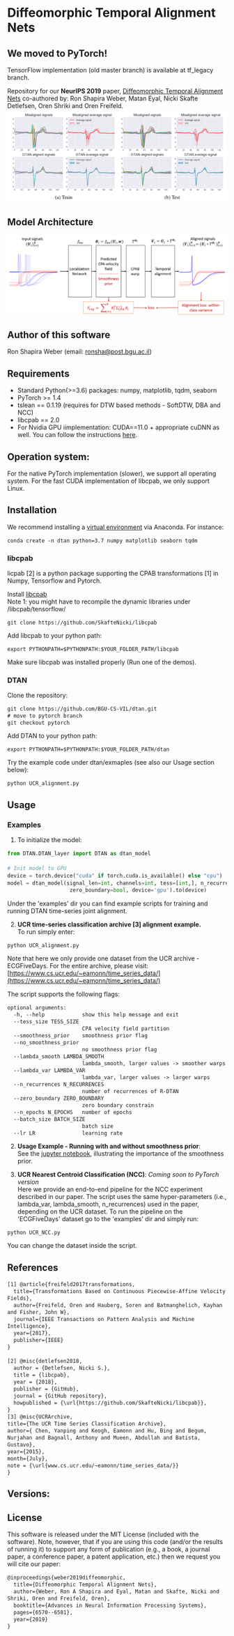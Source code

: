 # Diffeomorphic Temporal Alignment Nets
## We moved to PyTorch! 
TensorFlow implementation (old master branch) is available at tf_legacy branch.

Repository for our <b>NeurIPS 2019</b> paper, [Diffeomorphic Temporal Alignment Nets](https://www.cs.bgu.ac.il/~orenfr/DTAN/ShapiraWeber_NeurIPS_2019.pdf) co-authored by: Ron Shapira Weber, Matan Eyal, Nicki Skafte Detlefsen, Oren Shriki and Oren Freifeld.
<img src="/figures/dtan_intro_fig.png" alt="DTAN joint alignmnet of ECGFiveDays dataset.">
## Model Architecture
<img src="/figures/DTAN_detailed_model.png" alt="DTAN Architecture.">

## Author of this software
Ron Shapira Weber (email: ronsha@post.bgu.ac.il)

## Requirements
- Standard Python(>=3.6) packages: numpy, matplotlib, tqdm, seaborn
- PyTorch >= 1.4
- tslean == 0.1.19 (requires for DTW based methods - SoftDTW, DBA and NCC)
- libcpab == 2.0
- For Nvidia GPU iimplementation: CUDA==11.0 + appropriate cuDNN as well. You can follow the instructions [here](https://pytorch.org/get-started/locally/).

## Operation system: 
For the native PyTorch implementation (slower), we support all operating system. 
For the fast CUDA implementation of libcpab, we only support Linux.

## Installation
We recommend installing a [virtual environment](https://docs.conda.io/projects/conda/en/latest/user-guide/tasks/manage-environments.html#creating-an-environment-with-commands) via Anaconda.
For instance:
```
conda create -n dtan python=3.7 numpy matplotlib seaborn tqdm
```
### libcpab
licpab [2] is a python package supporting the CPAB transformations [1] in Numpy, Tensorflow and Pytorch.

Install [libcpab](https://github.com/SkafteNicki/libcpab) <br>
Note 1: you might have to recompile the dynamic libraries under /libcpab/tensorflow/ <br>
```
git clone https://github.com/SkafteNicki/libcpab
```
Add libcpab to your python path:
```
export PYTHONPATH=$PYTHONPATH:$YOUR_FOLDER_PATH/libcpab
```
Make sure libcpab was installed properly (Run one of the demos).

### DTAN
Clone the repository:
```
git clone https://github.com/BGU-CS-VIL/dtan.git
# move to pytorch branch
git checkout pytorch
```
Add DTAN to your python path:
```
export PYTHONPATH=$PYTHONPATH:$YOUR_FOLDER_PATH/dtan
```
Try the example code under dtan/exmaples (see also our Usage section below):
```
python UCR_alignment.py
```
## Usage
### Examples
1. To initialize the model:

```python
from DTAN.DTAN_layer import DTAN as dtan_model

# Init model to GPU
device = torch.device("cuda" if torch.cuda.is_available() else "cpu")
model = dtan_model(signal_len=int, channels=int, tess=[int,], n_recurrence=int,
                    zero_boundary=bool, device='gpu').to(device)
```


Under the 'examples' dir you can find example scripts for training and running DTAN time-series joint alignment. 

2. **UCR time-series classification archive [3] alignment example.** <br>
To run simply enter:
```
python UCR_alignment.py
```
Note that here we only provide one dataset from the UCR archive - ECGFiveDays. 
For the entire archive, please visit:
[https://www.cs.ucr.edu/~eamonn/time_series_data/](https://www.cs.ucr.edu/~eamonn/time_series_data/)

The script supports the following flags:
```
optional arguments:
  -h, --help            show this help message and exit
  --tess_size TESS_SIZE
                        CPA velocity field partition
  --smoothness_prior    smoothness prior flag
  --no_smoothness_prior
                        no smoothness prior flag
  --lambda_smooth LAMBDA_SMOOTH
                        lambda_smooth, larger values -> smoother warps
  --lambda_var LAMBDA_VAR
                        lambda_var, larger values -> larger warps
  --n_recurrences N_RECURRENCES
                        number of recurrences of R-DTAN
  --zero_boundary ZERO_BOUNDARY
                        zero boundary constrain
  --n_epochs N_EPOCHS   number of epochs
  --batch_size BATCH_SIZE
                        batch size
  --lr LR               learning rate

```

2. **Usage Example - Running with and without smoothness prior**:<br>
See the [jupyter notebook](https://github.com/BGU-CS-VIL/dtan/blob/pytorch/notebooks/Usage%20Example%20-%20Running%20with%20and%20without%20prior.ipynb), illustrating the importance of the smoothness prior. 

3. **UCR Nearest Centroid Classification (NCC)**:
*Coming soon to PyTorch version*<br>
Here we provide an end-to-end pipeline for the NCC experiment described in our paper.
The script uses the same hyper-parameters (i.e., lambda_var, lambda_smooth, n_recurrences) used in the paper, depending on the UCR dataset. 
To run the pipeline on the 'ECGFiveDays' dataset go to the 'examples' dir and simply run: 

```
python UCR_NCC.py
```
You can change the dataset inside the script.
## References
```
[1] @article{freifeld2017transformations,
  title={Transformations Based on Continuous Piecewise-Affine Velocity Fields},
  author={Freifeld, Oren and Hauberg, Soren and Batmanghelich, Kayhan and Fisher, John W},
  journal={IEEE Transactions on Pattern Analysis and Machine Intelligence},
  year={2017},
  publisher={IEEE}
}

[2] @misc{detlefsen2018,
  author = {Detlefsen, Nicki S.},
  title = {libcpab},
  year = {2018},
  publisher = {GitHub},
  journal = {GitHub repository},
  howpublished = {\url{https://github.com/SkafteNicki/libcpab}},
}
[3] @misc{UCRArchive,
title={The UCR Time Series Classification Archive},
author={ Chen, Yanping and Keogh, Eamonn and Hu, Bing and Begum, Nurjahan and Bagnall, Anthony and Mueen, Abdullah and Batista, Gustavo},
year={2015},
month={July},
note = {\url{www.cs.ucr.edu/~eamonn/time_series_data/}}
}
```
## Versions:


## License
This software is released under the MIT License (included with the software). Note, however, that if you are using this code (and/or the results of running it) to support any form of publication (e.g., a book, a journal paper, a conference paper, a patent application, etc.) then we request you will cite our paper:
```
@inproceedings{weber2019diffeomorphic,
  title={Diffeomorphic Temporal Alignment Nets},
  author={Weber, Ron A Shapira and Eyal, Matan and Skafte, Nicki and Shriki, Oren and Freifeld, Oren},
  booktitle={Advances in Neural Information Processing Systems},
  pages={6570--6581},
  year={2019}
}

```
